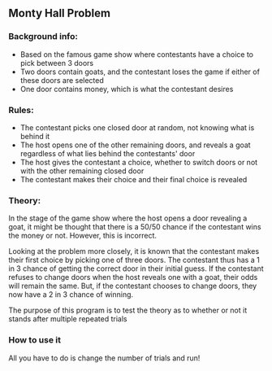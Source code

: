 ## Monty Hall Problem

### Background info:
- Based on the famous game show where contestants have a choice to pick between 3 doors  
- Two doors contain goats, and the contestant loses the game if either of these doors are selected  
- One door contains money, which is what the contestant desires  

### Rules:
- The contestant picks one closed door at random, not knowing what is behind it  
- The host opens one of the other remaining doors, and reveals a goat regardless of what lies behind the contestants' door  
- The host gives the contestant a choice, whether to switch doors or not with the other remaining closed door  
- The contestant makes their choice and their final choice is revealed  

### Theory:
In the stage of the game show where the host opens a door revealing a goat, it might be thought that there is a 50/50 chance if the contestant wins the money or not. However, this is incorrect.  

Looking at the problem more closely, it is known that the contestant makes their first choice by picking one of three doors. The contestant thus has a 1 in 3 chance of getting the correct door in their initial guess. If the contestant refuses to change doors when the host reveals one with a goat, their odds will remain the same. But, if the contestant chooses to change doors, they now have a 2 in 3 chance of winning.   

The purpose of this program is to test the theory as to whether or not it stands after multiple repeated trials  

### How to use it 
All you have to do is change the number of trials and run!
